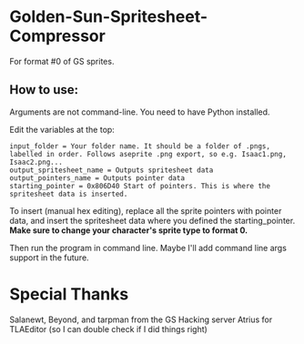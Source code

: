 # Golden-Sun-Spritesheet-Compressor
For format #0 of GS sprites.

## How to use:
Arguments are not command-line. You need to have Python installed.

Edit the variables at the top:
```
input_folder = Your folder name. It should be a folder of .pngs, labelled in order. Follows aseprite .png export, so e.g. Isaac1.png, Isaac2.png...
output_spritesheet_name = Outputs spritesheet data
output_pointers_name = Outputs pointer data
starting_pointer = 0x806D40 Start of pointers. This is where the spritesheet data is inserted.
```

To insert (manual hex editing), replace all the sprite pointers with pointer data, and insert the spritesheet data where you defined the starting_pointer. 
**Make sure to change your character's sprite type to format 0.**

Then run the program in command line. Maybe I'll add command line args support in the future.

# Special Thanks
Salanewt, Beyond, and tarpman from the GS Hacking server 
Atrius for TLAEditor (so I can double check if I did things right)
